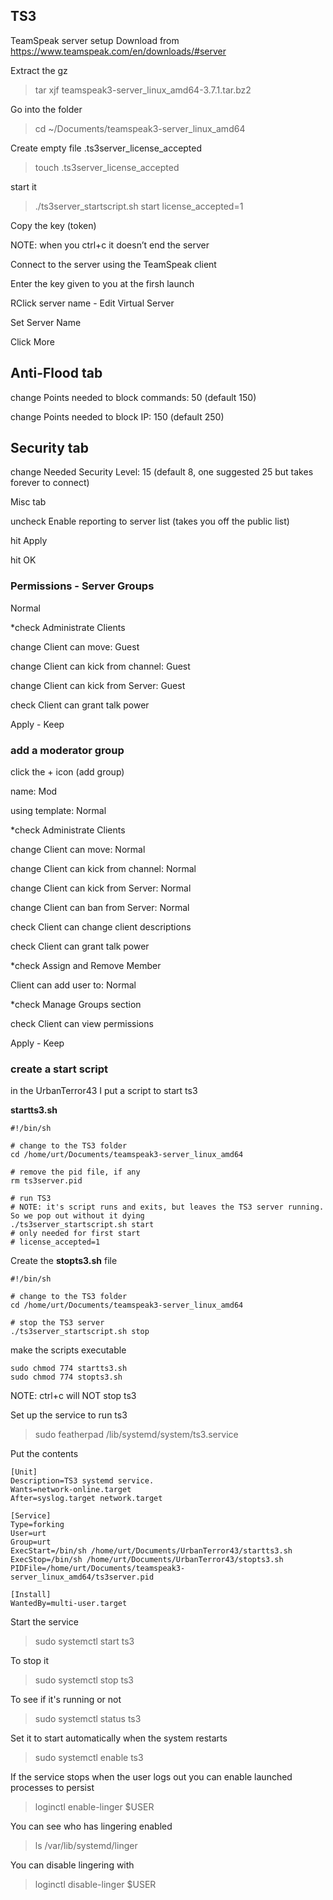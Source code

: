 ## TS3
TeamSpeak server setup
Download from https://www.teamspeak.com/en/downloads/#server

Extract the gz
> tar xjf teamspeak3-server_linux_amd64-3.7.1.tar.bz2

Go into the folder
> cd ~/Documents/teamspeak3-server_linux_amd64

Create empty file .ts3server_license_accepted
> touch .ts3server_license_accepted

start it
> ./ts3server_startscript.sh start license_accepted=1

Copy the key (token)

NOTE: when you ctrl+c it doesn’t end the server

Connect to the server using the TeamSpeak client

Enter the key given to you at the firsh launch

RClick server name - Edit Virtual Server

Set Server Name

Click More

## Anti-Flood tab

change Points needed to block commands: 50 (default 150)

change Points needed to block IP: 150 (default 250)

## Security tab

change Needed Security Level: 15 (default 8, one suggested 25 but takes forever to connect)

Misc tab

uncheck Enable reporting to server list (takes you off the public list)

hit Apply

hit OK


### Permissions - Server Groups

Normal

*check Administrate Clients

change Client can move: Guest

change Client can kick from channel: Guest

change Client can kick from Server: Guest

check Client can grant talk power

Apply - Keep


### add a moderator group

click the + icon (add group)

name: Mod

using template: Normal

*check Administrate Clients

change Client can move: Normal

change Client can kick from channel: Normal

change Client can kick from Server: Normal

change Client can ban from Server: Normal

check Client can change client descriptions

check Client can grant talk power



*check Assign and Remove Member

Client can add user to: Normal


*check Manage Groups section

check Client can view permissions

Apply - Keep

### create a start script

in the UrbanTerror43 I put a script to start ts3

**startts3.sh**
```
#!/bin/sh

# change to the TS3 folder
cd /home/urt/Documents/teamspeak3-server_linux_amd64

# remove the pid file, if any
rm ts3server.pid

# run TS3
# NOTE: it's script runs and exits, but leaves the TS3 server running. So we pop out without it dying
./ts3server_startscript.sh start
# only needed for first start
# license_accepted=1

```

Create the **stopts3.sh** file
```
#!/bin/sh

# change to the TS3 folder
cd /home/urt/Documents/teamspeak3-server_linux_amd64

# stop the TS3 server
./ts3server_startscript.sh stop
```

make the scripts executable
```
sudo chmod 774 startts3.sh
sudo chmod 774 stopts3.sh
```

NOTE: ctrl+c will NOT stop ts3

Set up the service to run ts3
> sudo featherpad /lib/systemd/system/ts3.service

Put the contents
```
[Unit]
Description=TS3 systemd service.
Wants=network-online.target
After=syslog.target network.target

[Service]
Type=forking
User=urt
Group=urt
ExecStart=/bin/sh /home/urt/Documents/UrbanTerror43/startts3.sh
ExecStop=/bin/sh /home/urt/Documents/UrbanTerror43/stopts3.sh
PIDFile=/home/urt/Documents/teamspeak3-server_linux_amd64/ts3server.pid

[Install]
WantedBy=multi-user.target
```

Start the service
> sudo systemctl start ts3

To stop it
> sudo systemctl stop ts3

To see if it's running or not
> sudo systemctl status ts3

Set it to start automatically when the system restarts
> sudo systemctl enable ts3

If the service stops when the user logs out you can enable launched processes to persist
> loginctl enable-linger $USER

You can see who has lingering enabled
> ls /var/lib/systemd/linger

You can disable lingering with
> loginctl disable-linger $USER
